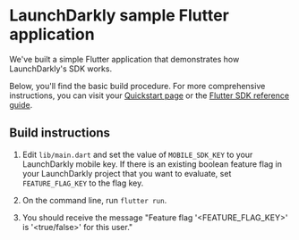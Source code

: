 # LaunchDarkly sample Flutter application

We've built a simple Flutter application that demonstrates how LaunchDarkly's SDK works.

Below, you'll find the basic build procedure. For more comprehensive instructions, you can visit your [Quickstart page](https://app.launchdarkly.com/quickstart#/) or the [Flutter SDK reference guide](https://docs.launchdarkly.com/sdk/client-side/flutter).

## Build instructions

1. Edit `lib/main.dart` and set the value of `MOBILE_SDK_KEY` to your LaunchDarkly mobile key. If there is an existing boolean feature flag in your LaunchDarkly project that you want to evaluate, set `FEATURE_FLAG_KEY` to the flag key.

2. On the command line, run `flutter run`.

3. You should receive the message "Feature flag '<FEATURE_FLAG_KEY>' is '<true/false>' for this user."
